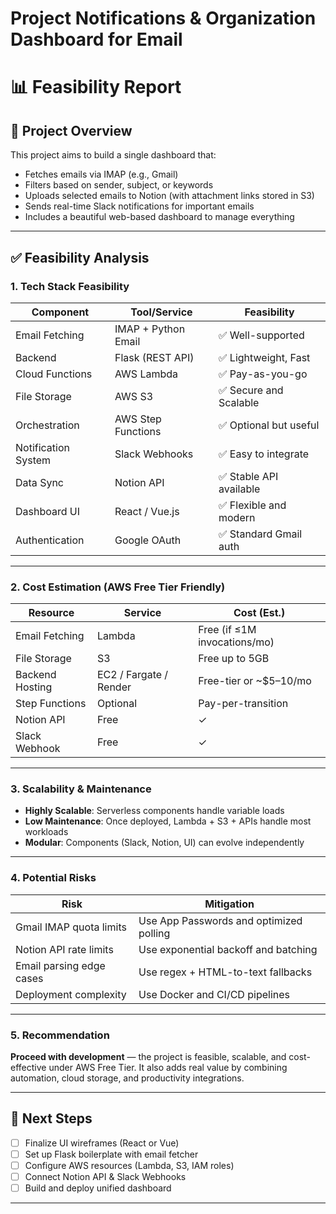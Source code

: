 # Project Notifications &amp; Organization Dashboard for Email


# 📊 Feasibility Report

## 📝 Project Overview

This project aims to build a single dashboard that:
- Fetches emails via IMAP (e.g., Gmail)
- Filters based on sender, subject, or keywords
- Uploads selected emails to Notion (with attachment links stored in S3)
- Sends real-time Slack notifications for important emails
- Includes a beautiful web-based dashboard to manage everything

---

## ✅ Feasibility Analysis

### 1. **Tech Stack Feasibility**
| Component              | Tool/Service        | Feasibility |
|------------------------|---------------------|-------------|
| Email Fetching         | IMAP + Python Email | ✅ Well-supported |
| Backend                | Flask (REST API)    | ✅ Lightweight, Fast |
| Cloud Functions        | AWS Lambda          | ✅ Pay-as-you-go |
| File Storage           | AWS S3              | ✅ Secure and Scalable |
| Orchestration          | AWS Step Functions  | ✅ Optional but useful |
| Notification System    | Slack Webhooks      | ✅ Easy to integrate |
| Data Sync              | Notion API          | ✅ Stable API available |
| Dashboard UI           | React / Vue.js      | ✅ Flexible and modern |
| Authentication         | Google OAuth        | ✅ Standard Gmail auth |

---

### 2. **Cost Estimation (AWS Free Tier Friendly)**
| Resource            | Service     | Cost (Est.) |
|---------------------|-------------|-------------|
| Email Fetching      | Lambda      | Free (if ≤1M invocations/mo) |
| File Storage        | S3          | Free up to 5GB |
| Backend Hosting     | EC2 / Fargate / Render | Free-tier or ~$5–10/mo |
| Step Functions      | Optional    | Pay-per-transition |
| Notion API          | Free        | ✓ |
| Slack Webhook       | Free        | ✓ |

---

### 3. **Scalability & Maintenance**
- **Highly Scalable**: Serverless components handle variable loads
- **Low Maintenance**: Once deployed, Lambda + S3 + APIs handle most workloads
- **Modular**: Components (Slack, Notion, UI) can evolve independently

---

### 4. **Potential Risks**
| Risk | Mitigation |
|------|------------|
| Gmail IMAP quota limits | Use App Passwords and optimized polling |
| Notion API rate limits | Use exponential backoff and batching |
| Email parsing edge cases | Use regex + HTML-to-text fallbacks |
| Deployment complexity | Use Docker and CI/CD pipelines |

---

### 5. **Recommendation**
**Proceed with development** — the project is feasible, scalable, and cost-effective under AWS Free Tier. It also adds real value by combining automation, cloud storage, and productivity integrations.

---

## 📌 Next Steps
- [ ] Finalize UI wireframes (React or Vue)
- [ ] Set up Flask boilerplate with email fetcher
- [ ] Configure AWS resources (Lambda, S3, IAM roles)
- [ ] Connect Notion API & Slack Webhooks
- [ ] Build and deploy unified dashboard

---
